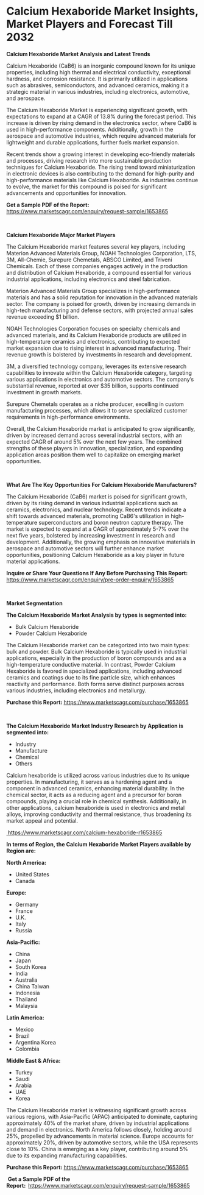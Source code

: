 <p><h1>Calcium Hexaboride Market Insights, Market Players and Forecast Till 2032</h1></p><p><strong>Calcium Hexaboride Market Analysis and Latest Trends</strong></p>
<p><p>Calcium Hexaboride (CaB6) is an inorganic compound known for its unique properties, including high thermal and electrical conductivity, exceptional hardness, and corrosion resistance. It is primarily utilized in applications such as abrasives, semiconductors, and advanced ceramics, making it a strategic material in various industries, including electronics, automotive, and aerospace.</p><p>The Calcium Hexaboride Market is experiencing significant growth, with expectations to expand at a CAGR of 13.8% during the forecast period. This increase is driven by rising demand in the electronics sector, where CaB6 is used in high-performance components. Additionally, growth in the aerospace and automotive industries, which require advanced materials for lightweight and durable applications, further fuels market expansion.</p><p>Recent trends show a growing interest in developing eco-friendly materials and processes, driving research into more sustainable production techniques for Calcium Hexaboride. The rising trend toward miniaturization in electronic devices is also contributing to the demand for high-purity and high-performance materials like Calcium Hexaboride. As industries continue to evolve, the market for this compound is poised for significant advancements and opportunities for innovation.</p></p>
<p><strong>Get a Sample PDF of the Report:&nbsp;</strong> <a href="https://www.marketscagr.com/enquiry/request-sample/1653865?utm_campaign=2653&utm_medium=2&utm_source=Github&utm_content=ia&utm_term=18042025&utm_id=calcium-hexaboride">https://www.marketscagr.com/enquiry/request-sample/1653865</a></p>
<p>&nbsp;</p>
<p><strong>Calcium Hexaboride Major Market Players</strong></p>
<p><p>The Calcium Hexaboride market features several key players, including Materion Advanced Materials Group, NOAH Technologies Corporation, LTS, 3M, All-Chemie, Surepure Chemetals, ABSCO Limited, and Triveni Chemicals. Each of these companies engages actively in the production and distribution of Calcium Hexaboride, a compound essential for various industrial applications, including electronics and steel fabrication.</p><p>Materion Advanced Materials Group specializes in high-performance materials and has a solid reputation for innovation in the advanced materials sector. The company is poised for growth, driven by increasing demands in high-tech manufacturing and defense sectors, with projected annual sales revenue exceeding $1 billion.</p><p>NOAH Technologies Corporation focuses on specialty chemicals and advanced materials, and its Calcium Hexaboride products are utilized in high-temperature ceramics and electronics, contributing to expected market expansion due to rising interest in advanced manufacturing. Their revenue growth is bolstered by investments in research and development.</p><p>3M, a diversified technology company, leverages its extensive research capabilities to innovate within the Calcium Hexaboride category, targeting various applications in electronics and automotive sectors. The company’s substantial revenue, reported at over $35 billion, supports continued investment in growth markets.</p><p>Surepure Chemetals operates as a niche producer, excelling in custom manufacturing processes, which allows it to serve specialized customer requirements in high-performance environments. </p><p>Overall, the Calcium Hexaboride market is anticipated to grow significantly, driven by increased demand across several industrial sectors, with an expected CAGR of around 5% over the next few years. The combined strengths of these players in innovation, specialization, and expanding application areas position them well to capitalize on emerging market opportunities.</p></p>
<p>&nbsp;</p>
<p><strong>What Are The Key Opportunities For Calcium Hexaboride Manufacturers?</strong></p>
<p><p>The Calcium Hexaboride (CaB6) market is poised for significant growth, driven by its rising demand in various industrial applications such as ceramics, electronics, and nuclear technology. Recent trends indicate a shift towards advanced materials, promoting CaB6's utilization in high-temperature superconductors and boron neutron capture therapy. The market is expected to expand at a CAGR of approximately 5-7% over the next five years, bolstered by increasing investment in research and development. Additionally, the growing emphasis on innovative materials in aerospace and automotive sectors will further enhance market opportunities, positioning Calcium Hexaboride as a key player in future material applications.</p></p>
<p><strong>Inquire or Share Your Questions If Any Before Purchasing This Report:</strong> <a href="https://www.marketscagr.com/enquiry/pre-order-enquiry/1653865?utm_campaign=2653&utm_medium=2&utm_source=Github&utm_content=ia&utm_term=18042025&utm_id=calcium-hexaboride">https://www.marketscagr.com/enquiry/pre-order-enquiry/1653865</a></p>
<p>&nbsp;</p>
<p><strong>Market Segmentation</strong></p>
<p><strong>The Calcium Hexaboride Market Analysis by types is segmented into:</strong></p>
<p><ul><li>Bulk Calcium Hexaboride</li><li>Powder Calcium Hexaboride</li></ul></p>
<p><p>The Calcium Hexaboride market can be categorized into two main types: bulk and powder. Bulk Calcium Hexaboride is typically used in industrial applications, especially in the production of boron compounds and as a high-temperature conductive material. In contrast, Powder Calcium Hexaboride is favored in specialized applications, including advanced ceramics and coatings due to its fine particle size, which enhances reactivity and performance. Both forms serve distinct purposes across various industries, including electronics and metallurgy.</p></p>
<p><strong>Purchase this Report:&nbsp;</strong><a href="https://www.marketscagr.com/purchase/1653865?utm_campaign=2653&utm_medium=2&utm_source=Github&utm_content=ia&utm_term=18042025&utm_id=calcium-hexaboride">https://www.marketscagr.com/purchase/1653865</a></p>
<p>&nbsp;</p>
<p><strong>The Calcium Hexaboride Market Industry Research by Application is segmented into:</strong></p>
<p><ul><li>Industry</li><li>Manufacture</li><li>Chemical</li><li>Others</li></ul></p>
<p><p>Calcium hexaboride is utilized across various industries due to its unique properties. In manufacturing, it serves as a hardening agent and a component in advanced ceramics, enhancing material durability. In the chemical sector, it acts as a reducing agent and a precursor for boron compounds, playing a crucial role in chemical synthesis. Additionally, in other applications, calcium hexaboride is used in electronics and metal alloys, improving conductivity and thermal resistance, thus broadening its market appeal and potential. </p></p>
<p><a href="https://www.marketscagr.com/calcium-hexaboride-r1653865?utm_campaign=2653&utm_medium=2&utm_source=Github&utm_content=ia&utm_term=18042025&utm_id=calcium-hexaboride">&nbsp;https://www.marketscagr.com/calcium-hexaboride-r1653865</a></p>
<p><strong>In terms of Region, the Calcium Hexaboride Market Players available by Region are:</strong></p>
<p>
    <p> <strong> North America: </strong>
        <ul>
            <li>United States</li>
            <li>Canada</li>
        </ul>
        </p> 
    <p> <strong> Europe: </strong>
        <ul>
            <li>Germany</li>
            <li>France</li>
            <li>U.K.</li>
            <li>Italy</li>
            <li>Russia</li>
        </ul>
        </p> 
    <p> <strong> Asia-Pacific: </strong>
        <ul>
            <li>China</li>
            <li>Japan</li>
            <li>South Korea</li>
            <li>India</li>
            <li>Australia</li>
            <li>China Taiwan</li>
            <li>Indonesia</li>
            <li>Thailand</li>
            <li>Malaysia</li>
        </ul>
        </p> 
    <p> <strong> Latin America: </strong>
        <ul>
            <li>Mexico</li>
            <li>Brazil</li>
            <li>Argentina Korea</li>
            <li>Colombia</li>
        </ul>
        </p> 
    <p> <strong> Middle East & Africa: </strong>
        <ul>
            <li>Turkey</li>
            <li>Saudi</li>
            <li>Arabia</li>
            <li>UAE</li>
            <li>Korea</li>
        </ul>
    </p>
    </p>
<p><p>The Calcium Hexaboride market is witnessing significant growth across various regions, with Asia-Pacific (APAC) anticipated to dominate, capturing approximately 40% of the market share, driven by industrial applications and demand in electronics. North America follows closely, holding around 25%, propelled by advancements in material science. Europe accounts for approximately 20%, driven by automotive sectors, while the USA represents close to 10%. China is emerging as a key player, contributing around 5% due to its expanding manufacturing capabilities.</p></p>
<p><strong>Purchase this Report: </strong><a href="https://www.marketscagr.com/purchase/1653865?utm_campaign=2653&utm_medium=2&utm_source=Github&utm_content=ia&utm_term=18042025&utm_id=calcium-hexaboride">https://www.marketscagr.com/purchase/1653865</a></p>
<p>&nbsp;<strong>Get a Sample PDF of the Report:&nbsp;&nbsp;</strong><a href="https://www.marketscagr.com/enquiry/request-sample/1653865?utm_campaign=2653&utm_medium=2&utm_source=Github&utm_content=ia&utm_term=18042025&utm_id=calcium-hexaboride">https://www.marketscagr.com/enquiry/request-sample/1653865</a></p>
<p><strong></strong></p>
<p><p></p><p></p><p></p></p>